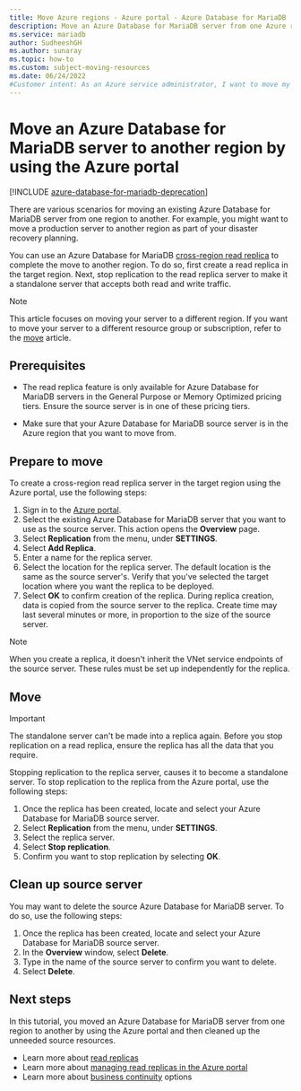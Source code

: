 ```yaml
---
title: Move Azure regions - Azure portal - Azure Database for MariaDB
description: Move an Azure Database for MariaDB server from one Azure region to another using a read replica and the Azure portal.
ms.service: mariadb
author: SudheeshGH
ms.author: sunaray
ms.topic: how-to
ms.custom: subject-moving-resources
ms.date: 06/24/2022
#Customer intent: As an Azure service administrator, I want to move my service resources to another Azure region.
---
```


# Move an Azure Database for MariaDB server to another region by using the Azure portal

[!INCLUDE [azure-database-for-mariadb-deprecation](includes/azure-database-for-mariadb-deprecation.md)]

There are various scenarios for moving an existing Azure Database for MariaDB server from one region to another. For example, you might want to move a production server to another region as part of your disaster recovery planning.

You can use an Azure Database for MariaDB [cross-region read replica](concepts-read-replicas.md#cross-region-replication) to complete the move to another region. To do so, first create a read replica in the target region. Next, stop replication to the read replica server to make it a standalone server that accepts both read and write traffic.

> [!NOTE]
> This article focuses on moving your server to a different region. If you want to move your server to a different resource group or subscription, refer to the [move](/azure/azure-resource-manager/management/move-resource-group-and-subscription) article.

## Prerequisites

- The read replica feature is only available for Azure Database for MariaDB servers in the General Purpose or Memory Optimized pricing tiers. Ensure the source server is in one of these pricing tiers.

- Make sure that your Azure Database for MariaDB source server is in the Azure region that you want to move from.

## Prepare to move

To create a cross-region read replica server in the target region using the Azure portal, use the following steps:

1. Sign in to the [Azure portal](https://portal.azure.com).
1. Select the existing Azure Database for MariaDB server that you want to use as the source server. This action opens the **Overview** page.
1. Select **Replication** from the menu, under **SETTINGS**.
1. Select **Add Replica**.
1. Enter a name for the replica server.
1. Select the location for the replica server. The default location is the same as the source server's. Verify that you've selected the target location where you want the replica to be deployed.
1. Select **OK** to confirm creation of the replica. During replica creation, data is copied from the source server to the replica. Create time may last several minutes or more, in proportion to the size of the source server.

>[!NOTE]
> When you create a replica, it doesn't inherit the VNet service endpoints of the source server. These rules must be set up independently for the replica.

## Move

> [!IMPORTANT]
> The standalone server can't be made into a replica again.
> Before you stop replication on a read replica, ensure the replica has all the data that you require.

Stopping replication to the replica server, causes it to become a standalone server. To stop replication to the replica from the Azure portal, use the following steps:

1. Once the replica has been created, locate and select your Azure Database for MariaDB source server. 
1. Select **Replication** from the menu, under **SETTINGS**.
1. Select the replica server.
1. Select **Stop replication**.
1. Confirm you want to stop replication by selecting **OK**.

## Clean up source server

You may want to delete the source Azure Database for MariaDB server. To do so, use the following steps:

1. Once the replica has been created, locate and select your Azure Database for MariaDB source server.
1. In the **Overview** window, select **Delete**.
1. Type in the name of the source server to confirm you want to delete.
1. Select **Delete**.

## Next steps

In this tutorial, you moved an Azure Database for MariaDB server from one region to another by using the Azure portal and then cleaned up the unneeded source resources.

- Learn more about [read replicas](concepts-read-replicas.md)
- Learn more about [managing read replicas in the Azure portal](howto-read-replicas-portal.md)
- Learn more about [business continuity](concepts-business-continuity.md) options
